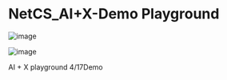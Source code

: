 # NetCS_AI+X-Demo Playground

![image](https://user-images.githubusercontent.com/19491757/86562647-02be8600-bf9e-11ea-99fb-516085a077e1.png)

![image](https://user-images.githubusercontent.com/19491757/86563433-5382ae80-bf9f-11ea-870b-fa8324c2e542.png)

AI + X playground 4/17Demo
